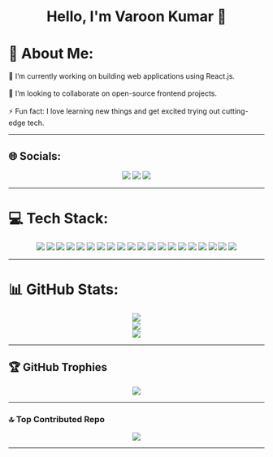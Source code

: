 <h1 align="center">Hello, I'm Varoon Kumar 👋</h1>

# 💫 About Me:
🔭 I’m currently working on building web applications using React.js.<br>  
👯 I’m looking to collaborate on open-source frontend projects.<br>  
⚡ Fun fact: I love learning new things and get excited trying out cutting-edge tech.

---

## 🌐 Socials:
<p align="center">
  <a href="https://instagram.com/varoonk21"><img src="https://img.shields.io/badge/Instagram-%23E4405F.svg?logo=Instagram&logoColor=white" /></a>
  <a href="https://linkedin.com/in/varoonk21"><img src="https://img.shields.io/badge/LinkedIn-%230077B5.svg?logo=linkedin&logoColor=white" /></a>
  <a href="mailto:varoonk21@gmail.com"><img src="https://img.shields.io/badge/Email-D14836?logo=gmail&logoColor=white" /></a>
</p>

---

# 💻 Tech Stack:
<p align="center" size="32px" >
  <img src="https://img.shields.io/badge/c++-%2300599C.svg?style=flat&logo=c%2B%2B&logoColor=white"/>
  <img src="https://img.shields.io/badge/html5-%23E34F26.svg?style=flat&logo=html5&logoColor=white"/>
  <img src="https://img.shields.io/badge/java-%23ED8B00.svg?style=flat&logo=openjdk&logoColor=white"/>
  <img src="https://img.shields.io/badge/javascript-%23323330.svg?style=flat&logo=javascript&logoColor=%23F7DF1E"/>
  <img src="https://img.shields.io/badge/css3-%231572B6.svg?style=flat&logo=css3&logoColor=white"/>
  <img src="https://img.shields.io/badge/firebase-%23039BE5.svg?style=flat&logo=firebase"/>
  <img src="https://img.shields.io/badge/vercel-%23000000.svg?style=flat&logo=vercel&logoColor=white"/>
  <img src="https://img.shields.io/badge/Context--Api-000000?style=flat&logo=react"/>
  <img src="https://img.shields.io/badge/react-%2320232a.svg?style=flat&logo=react&logoColor=%2361DAFB"/>
  <img src="https://img.shields.io/badge/tailwindcss-%2338B2AC.svg?style=flat&logo=tailwind-css&logoColor=white"/>
  <img src="https://img.shields.io/badge/firebase-a08021?style=flat&logo=firebase&logoColor=ffcd34"/>
  <img src="https://img.shields.io/badge/mysql-4479A1.svg?style=flat&logo=mysql&logoColor=white"/>
  <img src="https://img.shields.io/badge/MongoDB-%234ea94b.svg?style=flat&logo=mongodb&logoColor=white"/>
  <img src="https://img.shields.io/badge/adobe%20illustrator-%23FF9A00.svg?style=flat&logo=adobe%20illustrator&logoColor=white"/>
  <img src="https://img.shields.io/badge/Adobe%20Lightroom-31A8FF.svg?style=flat&logo=Adobe%20Lightroom&logoColor=white"/>
  <img src="https://img.shields.io/badge/Adobe%20Premiere%20Pro-9999FF.svg?style=flat&logo=Adobe%20Premiere%20Pro&logoColor=white"/>
  <img src="https://img.shields.io/badge/Canva-%2300C4CC.svg?style=flat&logo=Canva&logoColor=white"/>
  <img src="https://img.shields.io/badge/figma-%23F24E1E.svg?style=flat&logo=figma&logoColor=white"/>
  <img src="https://img.shields.io/badge/git-%23F05033.svg?style=flat&logo=git&logoColor=white"/>
  <img src="https://img.shields.io/badge/github-%23121011.svg?style=flat&logo=github&logoColor=white"/>
</p>

---

# 📊 GitHub Stats:
<p align="center">
  <img src="https://github-readme-stats.vercel.app/api?username=varoonk21&theme=dark&hide_border=false&include_all_commits=true&count_private=true"/><br/>
  <img src="https://nirzak-streak-stats.vercel.app/?user=varoonk21&theme=dark&hide_border=false"/><br/>
  <img src="https://github-readme-stats.vercel.app/api/top-langs/?username=varoonk21&theme=dark&hide_border=false&include_all_commits=true&count_private=true&layout=compact"/>
</p>

---

## 🏆 GitHub Trophies
<p align="center">
  <img src="https://github-profile-trophy.vercel.app/?username=varoonk21&theme=radical&no-frame=false&no-bg=true&margin-w=4"/>
</p>

---

### 🔝 Top Contributed Repo
<p align="center">
  <img src="https://github-contributor-stats.vercel.app/api?username=varoonk21&limit=5&theme=dark&combine_all_yearly_contributions=true"/>
</p>

---

